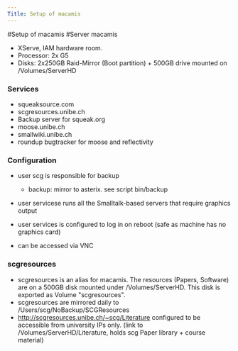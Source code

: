 ```yaml
---
Title: Setup of macamis
---
```

#Setup of macamis
#Server macamis


-  XServe, IAM hardware room. 
-  Processor: 2x G5
-  Disks: 2x250GB Raid-Mirror (Boot partition) \+ 500GB drive mounted on /Volumes/ServerHD

### Services

-  squeaksource.com
-  scgresources.unibe.ch
-  Backup server for squeak.org
-  moose.unibe.ch
-  smallwiki.unibe.ch
-  roundup bugtracker for moose and reflectivity

### Configuration


-  user scg is responsible for backup
	-  backup: mirror to asterix. see script bin/backup

-  user servicese runs all the Smalltalk-based servers that require graphics output
-  user services is configured to log in on reboot (safe as machine has no graphics card)
-  can be accessed via VNC

### scgresources


-  scgresources is an alias for macamis. The resources (Papers, Software) are on a 500GB disk mounted under /Volumes/ServerHD. This disk is exported as Volume "scgresources".
-  scgresources are mirrored daily to /Users/scg/NoBackup/SCGResources
-  http://scgresources.unibe.ch/~scg/Literature configured to be accessible from university IPs only. (link to /Volumes/ServerHD/Literature, holds scg Paper library \+ course material)
